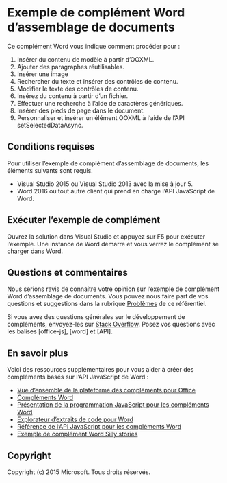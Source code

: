 # Exemple de complément Word d’assemblage de documents

Ce complément Word vous indique comment procéder pour :

1. Insérer du contenu de modèle à partir d’OOXML.
2. Ajouter des paragraphes réutilisables.
3. Insérer une image
4. Rechercher du texte et insérer des contrôles de contenu.
5. Modifier le texte des contrôles de contenu.
6. Insérez du contenu à partir d’un fichier.
7. Effectuer une recherche à l’aide de caractères génériques.
8. Insérer des pieds de page dans le document.
9. Personnaliser et insérer un élément OOXML à l’aide de l’API setSelectedDataAsync. 

## Conditions requises

Pour utiliser l’exemple de complément d’assemblage de documents, les éléments suivants sont requis.

* Visual Studio 2015 ou Visual Studio 2013 avec la mise à jour 5.
* Word 2016 ou tout autre client qui prend en charge l’API JavaScript de Word. 

## Exécuter l’exemple de complément

Ouvrez la solution dans Visual Studio et appuyez sur F5 pour exécuter l’exemple. Une instance de Word démarre et vous verrez le complément se charger dans Word.

## Questions et commentaires

Nous serions ravis de connaître votre opinion sur l’exemple de complément Word d’assemblage de documents. Vous pouvez nous faire part de vos questions et suggestions dans la rubrique [Problèmes](https://github.com/OfficeDev/Word-Add-in-DocumentAssembly/issues) de ce référentiel.

Si vous avez des questions générales sur le développement de compléments, envoyez-les sur [Stack Overflow](http://stackoverflow.com/questions/tagged/Office365+API). Posez vos questions avec les balises [office-js], [word] et [API].

## En savoir plus

Voici des ressources supplémentaires pour vous aider à créer des compléments basés sur l’API JavaScript de Word :

* [Vue d’ensemble de la plateforme des compléments pour Office](https://msdn.microsoft.com/fr-fr/library/office/jj220082.aspx)
* [Compléments Word](https://github.com/OfficeDev/office-js-docs/blob/master/word/word-add-ins.md)
* [Présentation de la programmation JavaScript pour les compléments Word](https://github.com/OfficeDev/office-js-docs/blob/master/word/word-add-ins-programming-guide.md)
* [Explorateur d’extraits de code pour Word](http://officesnippetexplorer.azurewebsites.net/#/snippets/word)
* [Référence de l’API JavaScript pour les compléments Word](https://github.com/OfficeDev/office-js-docs/tree/master/word/word-add-ins-javascript-reference)
* [Exemple de complément Word Silly stories](https://github.com/OfficeDev/Word-Add-in-SillyStories)

## Copyright
Copyright (c) 2015 Microsoft. Tous droits réservés.

